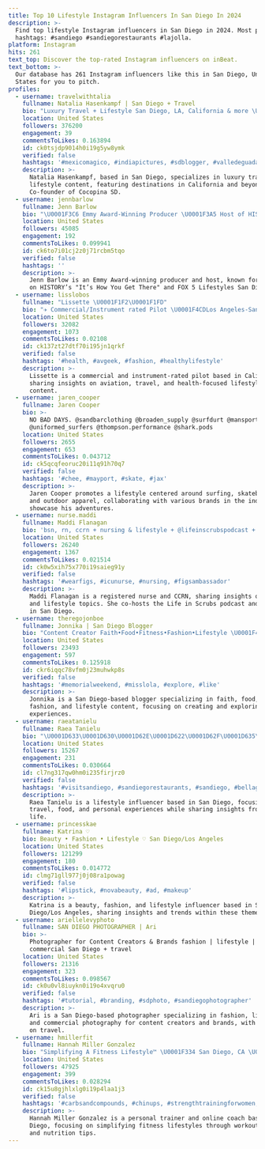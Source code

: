 ```yaml
---
title: Top 10 Lifestyle Instagram Influencers In San Diego In 2024
description: >-
  Find top lifestyle Instagram influencers in San Diego in 2024. Most popular
  hashtags: #sandiego #sandiegorestaurants #lajolla.
platform: Instagram
hits: 261
text_top: Discover the top-rated Instagram influencers on inBeat.
text_bottom: >-
  Our database has 261 Instagram influencers like this in San Diego, United
  States for you to pitch.
profiles:
  - username: travelwithtalia
    fullname: Natalia Hasenkampf | San Diego + Travel
    bio: "Luxury Travel + Lifestyle San Diego, LA, California & more \U0001FAF6\U0001F3FB \U0001F30E World traveler & storyteller ✉️ taliasbucketlistblog@gmail.com Co-Founder @cocopinasd"
    location: United States
    followers: 376200
    engagement: 39
    commentsToLikes: 0.163894
    id: ck0tsjdp9014h0i19g5yw8ymk
    verified: false
    hashtags: '#mexicomagico, #indiapictures, #sdblogger, #valledeguadalupe'
    description: >-
      Natalia Hasenkampf, based in San Diego, specializes in luxury travel and
      lifestyle content, featuring destinations in California and beyond.
      Co-founder of Cocopina SD.
  - username: jennbarlow
    fullname: Jenn Barlow
    bio: "\U0001F3C6 Emmy Award-Winning Producer \U0001F3A5 Host of HISTORY’s It’s How You Get There \U0001F984 Owner of Friend Squad Apparel ❤️ Host FOX 5 Lifestyles San Diego"
    location: United States
    followers: 45085
    engagement: 192
    commentsToLikes: 0.099941
    id: ck6to7i01cj2z0j71rcbm5tqo
    verified: false
    hashtags: ''
    description: >-
      Jenn Barlow is an Emmy Award-winning producer and host, known for her work
      on HISTORY’s "It’s How You Get There" and FOX 5 Lifestyles San Diego.
  - username: lisslobos
    fullname: "Lissette \U0001F1F2\U0001F1FD"
    bio: "✈️ Commercial/Instrument rated Pilot \U0001F4CDLos Angeles-San Diego"
    location: United States
    followers: 32082
    engagement: 1073
    commentsToLikes: 0.02108
    id: ck137zt27dtf70i195jn1qrkf
    verified: false
    hashtags: '#health, #avgeek, #fashion, #healthylifestyle'
    description: >-
      Lissette is a commercial and instrument-rated pilot based in California,
      sharing insights on aviation, travel, and health-focused lifestyle
      content.
  - username: jaren_cooper
    fullname: Jaren Cooper
    bio: >-
      NO BAD DAYS. @sandbarclothing @broaden_supply @surfdurt @mansports
      @uniformed_surfers @thompson.performance @shark.pods
    location: United States
    followers: 2655
    engagement: 653
    commentsToLikes: 0.043712
    id: ck5qcqfeoruc20i11q91h70q7
    verified: false
    hashtags: '#chee, #mayport, #skate, #jax'
    description: >-
      Jaren Cooper promotes a lifestyle centered around surfing, skateboarding,
      and outdoor apparel, collaborating with various brands in the industry to
      showcase his adventures.
  - username: nurse.maddi
    fullname: Maddi Flanagan
    bio: 'bsn, rn, ccrn + nursing & lifestyle + @lifeinscrubspodcast + san diego'
    location: United States
    followers: 26240
    engagement: 1367
    commentsToLikes: 0.021514
    id: ck0w5xih75x770i19saieg91y
    verified: false
    hashtags: '#wearfigs, #icunurse, #nursing, #figsambassador'
    description: >-
      Maddi Flanagan is a registered nurse and CCRN, sharing insights on nursing
      and lifestyle topics. She co-hosts the Life in Scrubs podcast and is based
      in San Diego.
  - username: theregojonboe
    fullname: Jonnika | San Diego Blogger
    bio: "Content Creator Faith•Food•Fitness•Fashion•Lifestyle \U0001F4CDSan Diego, CA #Blogger Let’s create and explore #sandiego ! \U0001F48CBeardJonnika@yahoo.com"
    location: United States
    followers: 23493
    engagement: 597
    commentsToLikes: 0.125918
    id: ckr6iqqc78vfm0j23muhwkp8s
    verified: false
    hashtags: '#memorialweekend, #misslola, #explore, #like'
    description: >-
      Jonnika is a San Diego-based blogger specializing in faith, food, fitness,
      fashion, and lifestyle content, focusing on creating and exploring local
      experiences.
  - username: raeatanielu
    fullname: Raea Tanielu
    bio: "\U0001D633\U0001D630\U0001D62E\U0001D622\U0001D62F\U0001D635\U0001D62A\U0001D624\U0001D62A\U0001D63B\U0001D62A\U0001D62F\U0001D628 \U0001D62E\U0001D63A \U0001D62D\U0001D62A\U0001D627\U0001D626 ☆ sharing travel, food, + lifestyle ☆ san diego, ca + beyond ☆ raeatanielu@gmail.com to collab! \U0001F1FA\U0001F1F8\U0001F1E6\U0001F1F8\U0001F1F5\U0001F1ED"
    location: United States
    followers: 15267
    engagement: 231
    commentsToLikes: 0.030664
    id: cl7ng317qw0hm0i235firjrz0
    verified: false
    hashtags: '#visitsandiego, #sandiegorestaurants, #sandiego, #bellaggio'
    description: >-
      Raea Tanielu is a lifestyle influencer based in San Diego, focusing on
      travel, food, and personal experiences while sharing insights from her
      life.
  - username: princesskae
    fullname: Katrina ♡
    bio: Beauty • Fashion • Lifestyle ♡ San Diego/Los Angeles
    location: United States
    followers: 121299
    engagement: 180
    commentsToLikes: 0.014772
    id: clmg71gll977j0j08ra1powag
    verified: false
    hashtags: '#lipstick, #novabeauty, #ad, #makeup'
    description: >-
      Katrina is a beauty, fashion, and lifestyle influencer based in San
      Diego/Los Angeles, sharing insights and trends within these themes.
  - username: ariellelevyphoto
    fullname: SAN DIEGO PHOTOGRAPHER | Ari
    bio: >-
      Photographer for Content Creators & Brands fashion | lifestyle |
      commercial San Diego + travel
    location: United States
    followers: 21316
    engagement: 323
    commentsToLikes: 0.098567
    id: ck0u0vl8iuykn0i19o4xvqru0
    verified: false
    hashtags: '#tutorial, #branding, #sdphoto, #sandiegophotographer'
    description: >-
      Ari is a San Diego-based photographer specializing in fashion, lifestyle,
      and commercial photography for content creators and brands, with a focus
      on travel.
  - username: hmillerfit
    fullname: Hannah Miller Gonzalez
    bio: "Simplifying A Fitness Lifestyle™ \U0001F334 San Diego, CA \U0001F4AA\U0001F3FD Personal Training & Online Coaching TikTok: @hmillerfitness"
    location: United States
    followers: 47925
    engagement: 399
    commentsToLikes: 0.028294
    id: ck15u8gjhlxlg0i19p4laa1j3
    verified: false
    hashtags: '#carbsandcompounds, #chinups, #strengthtrainingforwomen, #gymtip'
    description: >-
      Hannah Miller Gonzalez is a personal trainer and online coach based in San
      Diego, focusing on simplifying fitness lifestyles through workout guidance
      and nutrition tips.
---
```



